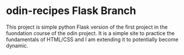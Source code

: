 # odin-recipes Flask Branch
This project is simple python Flask version of the first project in the fuondation course of the odin project. It is a simple site to practice the fundamentals of HTML/CSS and I am extending it to potentially become dynamic.
